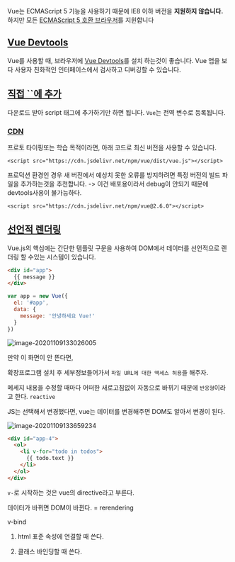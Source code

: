 Vue는 ECMAScript 5 기능을 사용하기 때문에 IE8 이하 버전을 **지원하지 않습니다.** 하지만 모든 [ECMAScript 5 호환 브라우저](https://caniuse.com/#feat=es5)를 지원합니다



## [Vue Devtools](https://kr.vuejs.org/v2/guide/installation.html#Vue-Devtools)

Vue를 사용할 때, 브라우저에 [Vue Devtools](https://github.com/vuejs/vue-devtools#vue-devtools)를 설치 하는것이 좋습니다. Vue 앱을 보다 사용자 친화적인 인터페이스에서 검사하고 디버깅할 수 있습니다.

## [직접 ``에 추가](https://kr.vuejs.org/v2/guide/installation.html#직접-lt-script-gt-에-추가)

다운로드 받아 script 태그에 추가하기만 하면 됩니다. `Vue`는 전역 변수로 등록됩니다.



### [CDN](https://kr.vuejs.org/v2/guide/installation.html#CDN)

프로토 타이핑또는 학습 목적이라면, 아래 코드로 최신 버전을 사용할 수 있습니다.

```
<script src="https://cdn.jsdelivr.net/npm/vue/dist/vue.js"></script>
```

프로덕션 환경인 경우 새 버전에서 예상치 못한 오류를 방지하려면 특정 버전의 빌드 파일을 추가하는것을 추천합니다. -> 이건 배포용이라서 debug이 안되기 때문에 devtools사용이 불가능하다.

```
<script src="https://cdn.jsdelivr.net/npm/vue@2.6.0"></script>
```





## [선언적 렌더링](https://kr.vuejs.org/v2/guide/index.html#선언적-렌더링)

Vue.js의 핵심에는 간단한 템플릿 구문을 사용하여 DOM에서 데이터를 선언적으로 렌더링 할 수있는 시스템이 있습니다.



```html
<div id="app">
  {{ message }}
</div>
```



```javascript
var app = new Vue({
  el: '#app',
  data: {
    message: '안녕하세요 Vue!'
  }
})
```





![image-20201109133026005](C:\Users\82107\Desktop\사피\201109_vue\201109\image01.png)



만약 이 화면이 안 뜬다면,

확장프로그램 설치 후 세부정보들어가서 `파일 URL에 대한 액세스 허용`을 해주자.



메세지 내용을 수정할 때마다 어떠한 새로고침없이 자동으로 바뀌기 때문에 `반응형`이라고 한다. `reactive` 

JS는 선택해서 변경했다면, vue는 데이터를 변경해주면 DOM도 알아서 변경이 된다. 



![image-20201109133659234](image-20201109133659234.png)



```html
<div id="app-4">
  <ol>
    <li v-for="todo in todos">
      {{ todo.text }}
    </li>
  </ol>
</div>
```

 `v-`로 시작하는 것은 vue의 directive라고 부른다.



데이터가 바뀌면  DOM이 바뀐다. = rerendering



v-bind

1) html 표준 속성에 연결할 때 쓴다.

2) 클래스 바인딩할 때 쓴다.